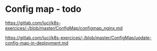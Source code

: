 # Config map - todo 

https://gitlab.com/lucj/k8s-exercices/-/blob/master/ConfigMap/configmap_nginx.md

https://gitlab.com/lucj/k8s-exercices/-/blob/master/ConfigMap/update-config-map-in-deployment.md